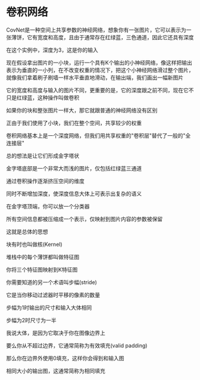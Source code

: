 # 卷积网络

CovNet是一种空间上共享参数的神经网络，想象你有一张图片，它可以表示为一张薄饼，它有宽度和高度，且由于通常存在红绿蓝，三色通道，因此它还具有深度

在这个实例中，深度为3，这是你的输入

现在假设拿出图片的一小块，运行一个具有K个输出的小神经网络，像这样把输出表示为垂直的一小列，在不改变权重的情况下，把这个小神经网络滑过整个图片，就像我们拿着刷子刷墙一样水平垂直地滑动，在输出端，我们画出一幅新图片

它的宽度和高度与输入的图片不同，更重要的是，它的深度跟之前不同，现在它不只是红绿蓝，这种操作叫做卷积

如果你的块和整张图片一样大，那它就跟普通的神经网络没有区别

正由于我们使用了小块，我们在整个空间，共享较少的权重

卷积网络基本上是一个深度网络，但我们用共享权重的"卷积层"替代了一般的"全连接层"

总的想法是让它们形成金字塔状

金字塔底部是一个非常大而浅的图片，仅包括红绿蓝三通道

通过卷积操作逐渐挤压空间的维度

同时不断增加深度，使深度信息大体上可表示出复杂的语义

在金字塔顶端，你可以放一个分类器

所有空间信息都被压缩成一个表示，仅映射到图片内容的参数被保留

这就是总体的思想

块有时也叫做核(Kernel)

堆栈中的每个薄饼都叫做特征图

你将三个特征图映射到K特征图

你需要知道的另一个术语叫步幅(stride)

它是当你移动过滤器时平移的像素的数量

步幅为1时输出的尺寸和输入大体相同

步幅为2时尺寸为一半

我说大体，是因为它取决于你在图像边界上

要么你从不超过边界，它通常简称为有效填充(valid padding)

那么你在边界外使用0填充，这样你会得到和输入图

相同大小的输出图，这通常简称为相同填充
